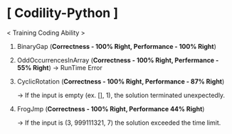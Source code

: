 # [ Codility-Python ]


< Training Coding Ability >

1. BinaryGap (**Correctness - 100% Right, Performance - 100% Right**)

2. OddOccurrencesInArray (**Correctness - 100% Right, Perfermance - 55% Right**) -> RunTime Error

3. CyclicRotation (**Correctness - 100% Right, Performance - 87% Right**) 

    -> If the input is empty (ex. [], 1), the solution terminated unexpectedly.

4. FrogJmp (**Correctness - 100% Right, Performance 44% Right**) 

    -> If the input is (3, 999111321, 7) the solution exceeded the time limit.
